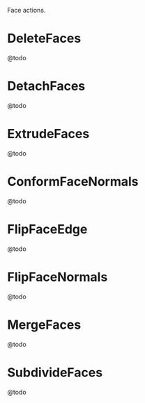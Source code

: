Face actions.

# DeleteFaces
@todo

# DetachFaces
@todo

# ExtrudeFaces
@todo

# ConformFaceNormals
@todo

# FlipFaceEdge
@todo

# FlipFaceNormals
@todo

# MergeFaces
@todo

# SubdivideFaces
@todo




